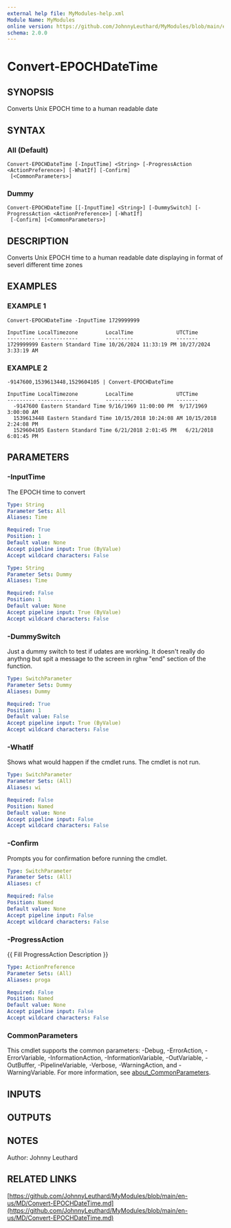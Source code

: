 ```yaml
---
external help file: MyModules-help.xml
Module Name: MyModules
online version: https://github.com/JohnnyLeuthard/MyModules/blob/main/en-us/MD/Convert-EPOCHDateTime.md
schema: 2.0.0
---
```


# Convert-EPOCHDateTime

## SYNOPSIS
Converts Unix EPOCH time to a human readable date

## SYNTAX

### All (Default)
```
Convert-EPOCHDateTime [-InputTime] <String> [-ProgressAction <ActionPreference>] [-WhatIf] [-Confirm]
 [<CommonParameters>]
```

### Dummy
```
Convert-EPOCHDateTime [[-InputTime] <String>] [-DummySwitch] [-ProgressAction <ActionPreference>] [-WhatIf]
 [-Confirm] [<CommonParameters>]
```

## DESCRIPTION
Converts Unix EPOCH time to a human readable date displaying in format of severl different time zones

## EXAMPLES

### EXAMPLE 1
```
Convert-EPOCHDateTime -InputTime 1729999999
```

```
InputTime LocalTimezone         LocalTime              UTCTime
--------- -------------         ---------              -------
1729999999 Eastern Standard Time 10/26/2024 11:33:19 PM 10/27/2024 3:33:19 AM
```

### EXAMPLE 2
```
-9147600,1539613448,1529604105 | Convert-EPOCHDateTime
```

```
InputTime LocalTimezone         LocalTime              UTCTime
--------- -------------         ---------              -------
  -9147600 Eastern Standard Time 9/16/1969 11:00:00 PM  9/17/1969 3:00:00 AM
  1539613448 Eastern Standard Time 10/15/2018 10:24:08 AM 10/15/2018 2:24:08 PM
  1529604105 Eastern Standard Time 6/21/2018 2:01:45 PM   6/21/2018 6:01:45 PM
```

## PARAMETERS

### -InputTime
The EPOCH time to convert

```yaml
Type: String
Parameter Sets: All
Aliases: Time

Required: True
Position: 1
Default value: None
Accept pipeline input: True (ByValue)
Accept wildcard characters: False
```

```yaml
Type: String
Parameter Sets: Dummy
Aliases: Time

Required: False
Position: 1
Default value: None
Accept pipeline input: True (ByValue)
Accept wildcard characters: False
```

### -DummySwitch
Just a dummy switch to test if udates are working.
It doesn't really do anythng but spit a message to the screen in rghw "end" section of the function.

```yaml
Type: SwitchParameter
Parameter Sets: Dummy
Aliases: Dummy

Required: True
Position: 1
Default value: False
Accept pipeline input: True (ByValue)
Accept wildcard characters: False
```

### -WhatIf
Shows what would happen if the cmdlet runs.
The cmdlet is not run.

```yaml
Type: SwitchParameter
Parameter Sets: (All)
Aliases: wi

Required: False
Position: Named
Default value: None
Accept pipeline input: False
Accept wildcard characters: False
```

### -Confirm
Prompts you for confirmation before running the cmdlet.

```yaml
Type: SwitchParameter
Parameter Sets: (All)
Aliases: cf

Required: False
Position: Named
Default value: None
Accept pipeline input: False
Accept wildcard characters: False
```

### -ProgressAction
{{ Fill ProgressAction Description }}

```yaml
Type: ActionPreference
Parameter Sets: (All)
Aliases: proga

Required: False
Position: Named
Default value: None
Accept pipeline input: False
Accept wildcard characters: False
```

### CommonParameters
This cmdlet supports the common parameters: -Debug, -ErrorAction, -ErrorVariable, -InformationAction, -InformationVariable, -OutVariable, -OutBuffer, -PipelineVariable, -Verbose, -WarningAction, and -WarningVariable. For more information, see [about_CommonParameters](http://go.microsoft.com/fwlink/?LinkID=113216).

## INPUTS

## OUTPUTS

## NOTES
Author: Johnny Leuthard

## RELATED LINKS

[https://github.com/JohnnyLeuthard/MyModules/blob/main/en-us/MD/Convert-EPOCHDateTime.md](https://github.com/JohnnyLeuthard/MyModules/blob/main/en-us/MD/Convert-EPOCHDateTime.md)

